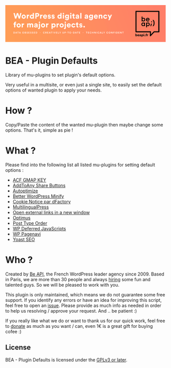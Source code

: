 <a href="https://beapi.fr">![Be API Github Banner](banner-github.png)</a>

# BEA - Plugin Defaults

Library of mu-plugins to set plugin's default options.

Very useful in a multisite, or even just a single site, to easily set the default options of wanted plugin to apply your needs.

# How ?

Copy/Paste the content of the wanted mu-plugin then maybe change some options. That's it, simple as pie !

# What ?

Please find into the following list all listed mu-plugins for setting default options :

* [ACF GMAP KEY](https://github.com/BeAPI/bea-plugin-defaults/blob/master/default-acf-gmaps-key.php)
* [AddToAny Share Buttons](https://github.com/BeAPI/bea-plugin-defaults/blob/master/default-add-to-any.php)
* [Autoptimize](https://github.com/BeAPI/bea-plugin-defaults/blob/master/default-autoptimize.php)
* [Better WordPress Minify](https://github.com/BeAPI/bea-plugin-defaults/blob/master/default-bwp-minify.php)
* [Cookie Notice par dFactory](https://github.com/BeAPI/bea-plugin-defaults/blob/master/default-cookie-notice.php)
* [MultilingualPress](https://github.com/BeAPI/bea-plugin-defaults/blob/master/default-mlp.php)
* [Open external links in a new window](https://github.com/BeAPI/bea-plugin-defaults/blob/master/default-open-external-links.php)
* [Optimus](https://github.com/BeAPI/bea-plugin-defaults/blob/master/default-optimus.php)
* [Post Type Order](https://github.com/BeAPI/bea-plugin-defaults/blob/master/default-post-type-order.php)
* [WP Deferred JavaScripts](https://github.com/BeAPI/bea-plugin-defaults/blob/master/default-wp-deffer.php)
* [WP Pagenavi](https://github.com/BeAPI/bea-plugin-defaults/blob/master/default-wp-pagenavi.php)
* [Yoast SEO](https://github.com/BeAPI/bea-plugin-defaults/blob/master/default-wpseo.php)

# Who ?

Created by [Be API](https://beapi.fr), the French WordPress leader agency since 2009. Based in Paris, we are more than 30 people and always [hiring](https://beapi.workable.com) some fun and talented guys. So we will be pleased to work with you.

This plugin is only maintained, which means we do not guarantee some free support. If you identify any errors or have an idea for improving this script, feel free to open an [issue](../../issues/new). Please provide as much info as needed in order to help us resolving / approve your request. And .. be patient :)

If you really like what we do or want to thank us for our quick work, feel free to [donate](https://www.paypal.me/BeAPI) as much as you want / can, even 1€ is a great gift for buying cofee :)

## License

BEA - Plugin Defaults is licensed under the [GPLv3 or later](LICENSE.md).
